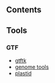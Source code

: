 ## Contents
## Tools

### GTF

* [gtftk](https://github.com/dputhier/pygtftk)
* [genome tools](https://genometools.org/)
* [plastid](https://github.com/joshuagryphon/plastid/tree/master)
